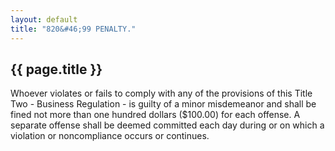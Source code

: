 ```yaml
---
layout: default 
title: "820&#46;99 PENALTY."
---
```


{{ page.title }}
----------------

Whoever violates or fails to comply with any of the provisions of this
Title Two - Business Regulation - is guilty of a minor misdemeanor and
shall be fined not more than one hundred dollars (\$100.00) for each
offense. A separate offense shall be deemed committed each day during or
on which a violation or noncompliance occurs or continues.

